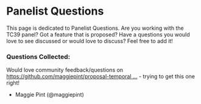 # Panelist Questions

This page is dedicated to Panelist Questions. Are you working with the TC39 panel? Got a feature
that is proposed? Have a questions you would love to see discussed or would love to discuss? Feel free to add it!

### Questions Collected:

Would love community feedback/questions on [https://github.com/maggiepint/proposal-temporal
…](https://github.com/maggiepint/proposal-temporal) -
trying to get this one right!
- Maggie Pint (@maggiepint)
